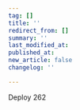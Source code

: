 ```yaml
---
tag: []
title: ''
redirect_from: []
summary: ''
last_modified_at: 
published_at: 
new_article: false
changelog: ''

---
```

Deploy 262
